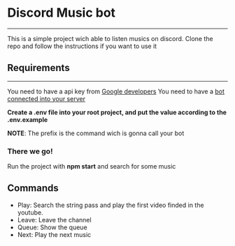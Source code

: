 # Discord Music bot
------------------------------------------------------------------
This is a simple project wich able to listen musics on discord.
Clone the repo and follow the instructions if you want to use it

## Requirements
------------------------------------------------------------------
You need to have a api key from [Google developers](https://console.cloud.google.com/apis/credentials)
You need to have a [bot connected into your server](https://discordpy.readthedocs.io/en/stable/discord.html)

**Create a .env file into your root project, and put the value according to the .env.example**

**NOTE**: The prefix is the command wich is gonna call your bot
### There we go!
Run the project with **npm start** and search for some music

## Commands

- Play: Search the string pass and play the first video finded in the youtube.
- Leave: Leave the channel
- Queue: Show the queue
- Next: Play the next music
